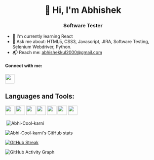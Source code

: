 <h1 align=center> 👋 Hi, I'm Abhishek</h1> 
<h3 align=center> Software Tester </h3>

- 🌱 I'm currently learning React
- 📝 Ask me about: HTML5, CSS3, Javascript, JIRA, Software Testing, Selenium Webdriver, Python.
- 📬 Reach me: abhishekkul2000@gmail.com 

#### Connect with me:
<a href="https://twitter.com/Abhishekkul2000">
  <img src="https://img.icons8.com/color/344/twitter--v1.png" width="30px">
</a>

## Languages and Tools:
<img src="https://img.icons8.com/color/344/html-5--v1.png" width="30px"> <img src="https://img.icons8.com/fluency/344/css3.png" width="30px"> <img src="https://img.icons8.com/color/344/javascript--v1.png" width="30px"> <img src="https://github.com/Abhi-Cool-karni/Abhishekak/assets/83471943/385f920d-8548-440f-9dd7-a091747d0a56" width="30px"> <img src="https://github.com/Abhi-Cool-karni/Abhishekak/assets/83471943/4f8c33ad-733e-44a3-8a4b-0c50e63f504b" width="30px">
<img src="https://github.com/Abhi-Cool-karni/Abhishekak/assets/83471943/03d5b7f3-d9ef-4a28-b917-ad5596702762" width="30px">
<img src="https://github.com/Abhi-Cool-karni/Abhishekak/assets/83471943/3e86f829-f939-416c-ab65-a9d66fe7c651" width="30px">

<p>&nbsp;<img align="center" src="https://github-readme-stats.vercel.app/api/top-langs?username=Abhi-Cool-karni&show_icons=true&locale=en&layout=compact" alt="Abhi-Cool-karni" /></p>

![Abhi-Cool-karni's GitHub stats](https://github-readme-stats.vercel.app/api?username=Abhi-Cool-karni&show_icons=true&theme=radical) 

[![GitHub Streak](https://streak-stats.demolab.com/?user=Abhi-Cool-karni&theme=dark)](https://git.io/streak-stats)

![GitHub Activity Graph](https://activity-graph.herokuapp.com/graph?username=Abhi-Cool-karni)  


